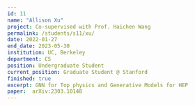 ```yaml
---
id: 11
name: "Allison Xu"
project: Co-supervised with Prof. Haichen Wang
permalink: /students/s11/xu/
date: 2022-01-27
end_date: 2023-05-30
institution: UC, Berkeley
department: CS
position: Undergraduate Student
current_position: Graduate Student @ Stanford
finished: true
excerpt: GNN for Top physics and Generative Models for HEP
paper:  arXiv:2303.10148
---
```

